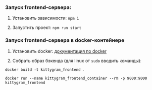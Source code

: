 ### Запуск frontend-сервера:

1. Установить зависимости: `npm i`

2. Запустить проект: `npm run start`

### Запуск frontend-сервера в docker-контейнере

1. Установить docker: [документация по docker](https://docs.docker.com/engine/install/)

2. Собрать образ бэкенда (для linux от `sudo` вводить команды):

`docker build -t kittygram_frontend .`

`docker run --name kittygram_frontend_container --rm -p 9000:9000 kittygram_frontend`
